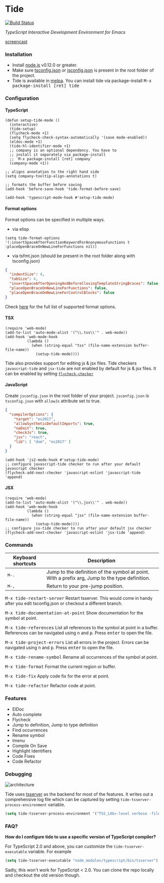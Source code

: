 # Tide

[![Build Status](https://api.travis-ci.org/ananthakumaran/tide.svg?branch=master)](https://travis-ci.org/ananthakumaran/tide)

*TypeScript Interactive Development Environment for Emacs*

[screencast](http://i.imgur.com/jEwgPsd.gif)

### Installation

* Install [node.js](https://nodejs.org/) v0.12.0 or greater.
* Make sure
  [tsconfig.json](http://www.typescriptlang.org/docs/handbook/tsconfig-json.html)
  or
  [jsconfig.json](https://code.visualstudio.com/docs/languages/jsconfig)
  is present in the root folder of the project.
* Tide is available in [melpa](http://melpa.org/#/tide). You can
  install tide via package-install <kbd>M-x package-install [ret] tide</kbd>

### Configuration

#### TypeScript
```elisp
(defun setup-tide-mode ()
  (interactive)
  (tide-setup)
  (flycheck-mode +1)
  (setq flycheck-check-syntax-automatically '(save mode-enabled))
  (eldoc-mode +1)
  (tide-hl-identifier-mode +1)
  ;; company is an optional dependency. You have to
  ;; install it separately via package-install
  ;; `M-x package-install [ret] company`
  (company-mode +1))

;; aligns annotation to the right hand side
(setq company-tooltip-align-annotations t)

;; formats the buffer before saving
(add-hook 'before-save-hook 'tide-format-before-save)

(add-hook 'typescript-mode-hook #'setup-tide-mode)
```

#### Format options

Format options can be specified in multiple ways.

* via elisp

```elisp
(setq tide-format-options '(:insertSpaceAfterFunctionKeywordForAnonymousFunctions t :placeOpenBraceOnNewLineForFunctions nil))
```

* via tsfmt.json (should be present in the root folder along with tsconfig.json)
```json
{
  "indentSize": 4,
  "tabSize": 4,
  "insertSpaceAfterOpeningAndBeforeClosingTemplateStringBraces": false,
  "placeOpenBraceOnNewLineForFunctions": false,
  "placeOpenBraceOnNewLineForControlBlocks": false
}
```
Check [here][format_options] for the full list of supported format options.


#### TSX
```elisp
(require 'web-mode)
(add-to-list 'auto-mode-alist '("\\.tsx\\'" . web-mode))
(add-hook 'web-mode-hook
          (lambda ()
            (when (string-equal "tsx" (file-name-extension buffer-file-name))
              (setup-tide-mode))))
```

Tide also provides support for editing js & jsx files. Tide checkers
`javascript-tide` and `jsx-tide` are not enabled by default for js &
jsx files. It can be enabled by setting [`flycheck-checker`](http://www.flycheck.org/en/latest/user/syntax-checkers.html#variable-flycheck-checker)

#### JavaScript

Create `jsconfig.json` in the root folder of your project.
`jsconfig.json` is `tsconfig.json` with `allowJs` attribute set to
true.

```json
{
  "compilerOptions": {
    "target": "es2017",
    "allowSyntheticDefaultImports": true,
    "noEmit": true,
    "checkJs": true,
    "jsx": "react",
    "lib": [ "dom", "es2017" ]
  }
}
```


```elisp
(add-hook 'js2-mode-hook #'setup-tide-mode)
;; configure javascript-tide checker to run after your default javascript checker
(flycheck-add-next-checker 'javascript-eslint 'javascript-tide 'append)
```

#### JSX
```elisp
(require 'web-mode)
(add-to-list 'auto-mode-alist '("\\.jsx\\'" . web-mode))
(add-hook 'web-mode-hook
          (lambda ()
            (when (string-equal "jsx" (file-name-extension buffer-file-name))
              (setup-tide-mode))))
;; configure jsx-tide checker to run after your default jsx checker
(flycheck-add-next-checker 'javascript-eslint 'jsx-tide 'append)
```

### Commands

Keyboard shortcuts                  | Description
------------------------------------|----------
<kbd>M-.</kbd>                      | Jump to the definition of the symbol at point. With a prefix arg, Jump to the type definition.
<kbd>M-,</kbd>                      | Return to your pre-jump position.

<kbd>M-x tide-restart-server</kbd> Restart tsserver. This would come
in handy after you edit tsconfig.json or checkout a different branch.

<kbd>M-x tide-documentation-at-point</kbd> Show documentation for the
symbol at point.

<kbd>M-x tide-references</kbd> List all references to the symbol
at point in a buffer. References can be navigated using <kbd>n</kbd>
and <kbd>p</kbd>. Press <kbd>enter</kbd> to open the file.

<kbd>M-x tide-project-errors</kbd> List all errors in the
project. Errors can be navigated using <kbd>n</kbd> and
<kbd>p</kbd>. Press <kbd>enter</kbd> to open the file.

<kbd>M-x tide-rename-symbol</kbd> Rename all occurrences of the symbol
at point.

<kbd>M-x tide-format</kbd> Format the current region or buffer.

<kbd>M-x tide-fix</kbd> Apply code fix for the error at point.

<kbd>M-x tide-refactor</kbd> Refactor code at point.

### Features

* ElDoc
* Auto complete
* Flycheck
* Jump to definition, Jump to type definition
* Find occurrences
* Rename symbol
* Imenu
* Compile On Save
* Highlight Identifiers
* Code Fixes
* Code Refactor

### Debugging

![architecture](https://github.com/ananthakumaran/tide/raw/master/doc/architecture.mmd.png)

Tide uses
[tsserver](https://github.com/Microsoft/TypeScript/wiki/Standalone-Server-%28tsserver%29) as the
backend for most of the features. It writes out a comprehensive log
file which can be captured by setting
`tide-tsserver-process-environment` variable.

```lisp
(setq tide-tsserver-process-environment '("TSS_LOG=-level verbose -file /tmp/tss.log"))
```


[format_options]: https://github.com/Microsoft/TypeScript/blob/87e9506/src/services/services.ts#L1244-L1272

### FAQ?

**How do I configure tide to use a specific version of TypeScript compiler?**

For TypeScript 2.0 and above, you can customize the
`tide-tsserver-executable` variable. For example
```lisp
(setq tide-tsserver-executable "node_modules/typescript/bin/tsserver")
```

Sadly, this won't work for TypeScript < 2.0. You can clone the repo
locally and checkout the old version though.
